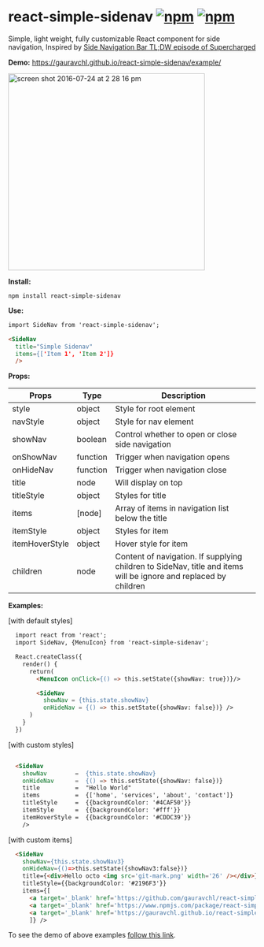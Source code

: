 # react-simple-sidenav [![npm](https://img.shields.io/npm/v/react-simple-sidenav.svg?maxAge=000)](https://www.npmjs.com/package/react-simple-sidenav) [![npm](https://img.shields.io/npm/dm/react-simple-sidenav.svg?maxAge=000)](https://www.npmjs.com/package/react-simple-sidenav)

Simple, light weight, fully customizable React component for side navigation, Inspired by [Side Navigation Bar TL;DW episode of Supercharged](https://youtu.be/Mhnj3PiPnZw)

**Demo:**  https://gauravchl.github.io/react-simple-sidenav/example/

<img width="400" alt="screen shot 2016-07-24 at 2 28 16 pm" src="https://cloud.githubusercontent.com/assets/3471415/17082916/f53e196e-51ab-11e6-84bc-9fc36068c42e.png">



**Install:**
```
npm install react-simple-sidenav
```

**Use:**
```html
import SideNav from 'react-simple-sidenav';

<SideNav
  title="Simple Sidenav"
  items={['Item 1', 'Item 2']}
  />
```
**Props:**

Props | Type | Description
------|------ | -------------
style | object | Style for root element
navStyle | object | Style for nav element
showNav | boolean | Control whether to open or close side navigation
onShowNav | function | Trigger when navigation opens
onHideNav | function | Trigger when navigation close
title      | node | Will display on top
titleStyle | object | Styles for title
items      | [node] | Array of items in navigation list below the title
itemStyle  | object | Styles for item
itemHoverStyle | object | Hover style for item
children  | node | Content of navigation. If supplying children to SideNav, title and items will be ignore and replaced by children




**Examples:**

[with default styles]

```html
  import react from 'react';
  import SideNav, {MenuIcon} from 'react-simple-sidenav';

  React.createClass({
    render() {
      return(
        <MenuIcon onClick={() => this.setState({showNav: true})}/>

        <SideNav
          showNav = {this.state.showNav}
          onHideNav = {() => this.setState({showNav: false})} />
      )
    }
  })

```

[with custom styles]

```html

  <SideNav
    showNav        =  {this.state.showNav}
    onHideNav      =  {() => this.setState({showNav: false})}
    title          =  "Hello World"
    items          =  {['home', 'services', 'about', 'contact']}
    titleStyle     =  {{backgroundColor: '#4CAF50'}}
    itemStyle      =  {{backgroundColor: '#fff'}}
    itemHoverStyle =  {{backgroundColor: '#CDDC39'}}
    />

```

[with custom items]

```html
  <SideNav
    showNav={this.state.showNav3}
    onHideNav={()=>this.setState({showNav3:false})}
    title={<div>Hello octo <img src='git-mark.png' width='26' /></div>}
    titleStyle={{backgroundColor: '#2196F3'}}
    items={[
      <a target='_blank' href='https://github.com/gauravchl/react-simple-sidenav'>View Source on github</a>,
      <a target='_blank' href='https://www.npmjs.com/package/react-simple-sidenav'>Install via npm</a>,
      <a target='_blank' href='https://gauravchl.github.io/react-simple-sidenav/example'>demo</a>
      ]} />


```

To see the demo of above examples [follow this link](https://gauravchl.github.io/react-simple-sidenav/example/).
